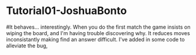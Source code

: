 # Tutorial01-JoshuaBonto
#It  behaves... interestingly.  When you do the first match the game insists on wiping the board, and I'm having trouble discovering why.  It reduces moves inconsistantly making find an answer difficult.  I've added in some code to alleviate the bug,  
